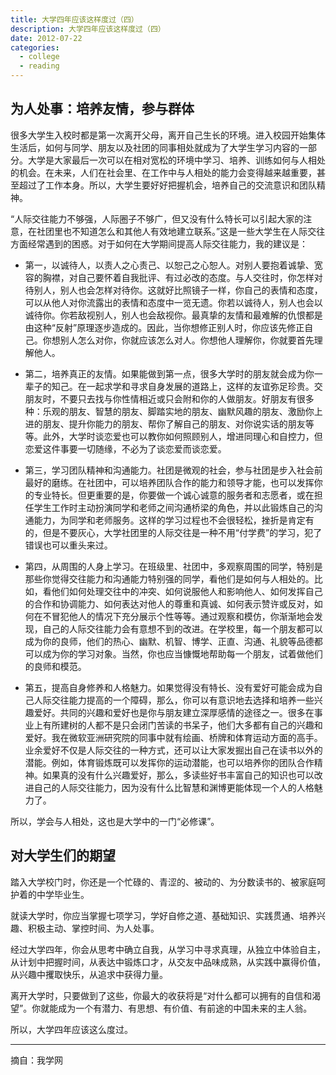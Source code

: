 ```yaml
---
title: 大学四年应该这样度过（四）
description: 大学四年应该这样度过（四）
date: 2012-07-22
categories:
  - college
  - reading
---
```


## 为人处事：培养友情，参与群体

很多大学生入校时都是第一次离开父母，离开自己生长的环境。进入校园开始集体生活后，如何与同学、朋友以及社团的同事相处就成为了大学生学习内容的一部分。大学是大家最后一次可以在相对宽松的环境中学习、培养、训练如何与人相处的机会。在未来，人们在社会里、在工作中与人相处的能力会变得越来越重要，甚至超过了工作本身。所以，大学生要好好把握机会，培养自己的交流意识和团队精神。

“人际交往能力不够强，人际圈子不够广，但又没有什么特长可以引起大家的注意，在社团里也不知道怎么和其他人有效地建立联系。”这是一些大学生在人际交往方面经常遇到的困惑。对于如何在大学期间提高人际交往能力，我的建议是：

* 第一，以诚待人，以责人之心责己、以恕己之心恕人。对别人要抱着诚挚、宽容的胸襟，对自己要怀着自我批评、有过必改的态度。与人交往时，你怎样对待别人，别人也会怎样对待你。这就好比照镜子一样，你自己的表情和态度，可以从他人对你流露出的表情和态度中一览无遗。你若以诚待人，别人也会以诚待你。你若敌视别人，别人也会敌视你。最真挚的友情和最难解的仇恨都是由这种“反射”原理逐步造成的。因此，当你想修正别人时，你应该先修正自己。你想别人怎么对你，你就应该怎么对人。你想他人理解你，你就要首先理解他人。

* 第二，培养真正的友情。如果能做到第一点，很多大学时的朋友就会成为你一辈子的知己。在一起求学和寻求自身发展的道路上，这样的友谊弥足珍贵。交朋友时，不要只去找与你性情相近或只会附和你的人做朋友。好朋友有很多种：乐观的朋友、智慧的朋友、脚踏实地的朋友、幽默风趣的朋友、激励你上进的朋友、提升你能力的朋友、帮你了解自己的朋友、对你说实话的朋友等等。此外，大学时谈恋爱也可以教你如何照顾别人，增进同理心和自控力，但恋爱这件事要一切随缘，不必为了谈恋爱而谈恋爱。

* 第三，学习团队精神和沟通能力。社团是微观的社会，参与社团是步入社会前最好的磨练。在社团中，可以培养团队合作的能力和领导才能，也可以发挥你的专业特长。但更重要的是，你要做一个诚心诚意的服务者和志愿者，或在担任学生工作时主动扮演同学和老师之间沟通桥梁的角色，并以此锻炼自己的沟通能力，为同学和老师服务。这样的学习过程也不会很轻松，挫折是肯定有的，但是不要灰心，大学社团里的人际交往是一种不用“付学费”的学习，犯了错误也可以重头来过。

* 第四，从周围的人身上学习。在班级里、社团中，多观察周围的同学，特别是那些你觉得交往能力和沟通能力特别强的同学，看他们是如何与人相处的。比如，看他们如何处理交往中的冲突、如何说服他人和影响他人、如何发挥自己的合作和协调能力、如何表达对他人的尊重和真诚、如何表示赞许或反对，如何在不冒犯他人的情况下充分展示个性等等。通过观察和模仿，你渐渐地会发现，自己的人际交往能力会有意想不到的改进。在学校里，每一个朋友都可以成为你的良师，他们的热心、幽默、机智、博学、正直、沟通、礼貌等品德都可以成为你的学习对象。当然，你也应当慷慨地帮助每一个朋友，试着做他们的良师和模范。

* 第五，提高自身修养和人格魅力。如果觉得没有特长、没有爱好可能会成为自己人际交往能力提高的一个障碍，那么，你可以有意识地去选择和培养一些兴趣爱好。共同的兴趣和爱好也是你与朋友建立深厚感情的途径之一。很多在事业上有所建树的人都不是只会闭门苦读的书呆子，他们大多都有自己的兴趣和爱好。我在微软亚洲研究院的同事中就有绘画、桥牌和体育运动方面的高手。业余爱好不仅是人际交往的一种方式，还可以让大家发掘出自己在读书以外的潜能。例如，体育锻炼既可以发挥你的运动潜能，也可以培养你的团队合作精神。如果真的没有什么兴趣爱好，那么，多读些好书丰富自己的知识也可以改进自己的人际交往能力，因为没有什么比智慧和渊博更能体现一个人的人格魅力了。

所以，学会与人相处，这也是大学中的一门“必修课”。

## 对大学生们的期望

踏入大学校门时，你还是一个忙碌的、青涩的、被动的、为分数读书的、被家庭呵护着的中学毕业生。

就读大学时，你应当掌握七项学习，学好自修之道、基础知识、实践贯通、培养兴趣、积极主动、掌控时间、为人处事。

经过大学四年，你会从思考中确立自我，从学习中寻求真理，从独立中体验自主，从计划中把握时间，从表达中锻炼口才，从交友中品味成熟，从实践中赢得价值，从兴趣中攫取快乐，从追求中获得力量。

离开大学时，只要做到了这些，你最大的收获将是“对什么都可以拥有的自信和渴望”。你就能成为一个有潜力、有思想、有价值、有前途的中国未来的主人翁。

所以，大学四年应该这么度过。

---

摘自：我学网
